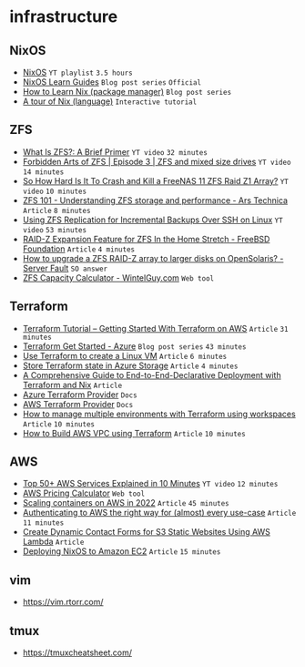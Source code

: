 # infrastructure

## NixOS

- [NixOS](https://www.youtube.com/playlist?list=PL-saUBvIJzOkjAw_vOac75v-x6EzNzZq-) `YT playlist` `3.5 hours`
- [NixOS Learn Guides](https://nixos.org/learn.html#learn-guides) `Blog post series` `Official`
- [How to Learn Nix (package manager)](https://ianthehenry.com/posts/how-to-learn-nix/) `Blog post series`
- [A tour of Nix (language)](https://nixcloud.io/tour/?id=1) `Interactive tutorial`

## ZFS

- [What Is ZFS?: A Brief Primer](https://www.youtube.com/watch?v=lsFDp-W1Ks0) `YT video` `32 minutes`
- [Forbidden Arts of ZFS | Episode 3 | ZFS and mixed size drives](https://www.youtube.com/watch?v=JiVGOpMr87w) `YT video` `14 minutes`
- [So How Hard Is It To Crash and Kill a FreeNAS 11 ZFS Raid Z1 Array?](https://www.youtube.com/watch?v=vxFNBZIAClc) `YT video` `10 minutes`
- [ZFS 101 - Understanding ZFS storage and performance - Ars Technica](https://arstechnica.com/information-technology/2020/05/zfs-101-understanding-zfs-storage-and-performance/) `Article` `8 minutes`
- [Using ZFS Replication for Incremental Backups Over SSH on Linux](https://www.youtube.com/watch?v=NHM2T0uxkUM) `YT video` `53 minutes`
- [RAID-Z Expansion Feature for ZFS In the Home Stretch - FreeBSD Foundation](https://freebsdfoundation.org/blog/raid-z-expansion-feature-for-zfs/) `Article` `4 minutes`
- [How to upgrade a ZFS RAID-Z array to larger disks on OpenSolaris? - Server Fault](https://serverfault.com/a/15330) `SO answer`
- [ZFS Capacity Calculator - WintelGuy.com](https://wintelguy.com/zfs-calc.pl) `Web tool`

## Terraform

- [Terraform Tutorial – Getting Started With Terraform on AWS](https://spacelift.io/blog/terraform-tutorial) `Article` `31 minutes`
- [Terraform Get Started - Azure](https://learn.hashicorp.com/collections/terraform/azure-get-started) `Blog post series` `43 minutes`
- [Use Terraform to create a Linux VM](https://learn.microsoft.com/en-us/azure/virtual-machines/linux/quick-create-terraform) `Article` `6 minutes`
- [Store Terraform state in Azure Storage](https://learn.microsoft.com/en-us/azure/developer/terraform/store-state-in-azure-storage?tabs=azure-cli) `Article` `4 minutes`
- [A Comprehensive Guide to End-to-End-Declarative Deployment with Terraform and Nix](https://jonascarpay.com/posts/2022-09-19-declarative-deployment.html) `Article`
- [Azure Terraform Provider](https://registry.terraform.io/providers/hashicorp/azurerm/latest/docs) `Docs`
- [AWS Terraform Provider](https://registry.terraform.io/providers/hashicorp/aws/latest/docs) `Docs`
- [How to manage multiple environments with Terraform using workspaces](https://blog.gruntwork.io/how-to-manage-multiple-environments-with-terraform-using-workspaces-98680d89a03e) `Article` `10 minutes`
- [How to Build AWS VPC using Terraform](https://spacelift.io/blog/terraform-aws-vpc) `Article` `10 minutes`

## AWS

- [Top 50+ AWS Services Explained in 10 Minutes](https://www.youtube.com/watch?v=JIbIYCM48to) `YT video` `12 minutes`
- [AWS Pricing Calculator](https://calculator.aws/#/) `Web tool`
- [Scaling containers on AWS in 2022](https://www.vladionescu.me/posts/scaling-containers-on-aws-in-2022/) `Article` `45 minutes`
- [Authenticating to AWS the right way for (almost) every use-case](https://leebriggs.co.uk/blog/2022/09/05/authenticating-to-aws-the-right-way) `Article` `11 minutes`
- [Create Dynamic Contact Forms for S3 Static Websites Using AWS Lambda](https://aws.amazon.com/blogs/architecture/create-dynamic-contact-forms-for-s3-static-websites-using-aws-lambda-amazon-api-gateway-and-amazon-ses/) `Article`
- [Deploying NixOS to Amazon EC2](https://typeclasses.com/nixos-on-aws) `Article` `15 minutes`

## vim

- <https://vim.rtorr.com/>

## tmux

- <https://tmuxcheatsheet.com/>
